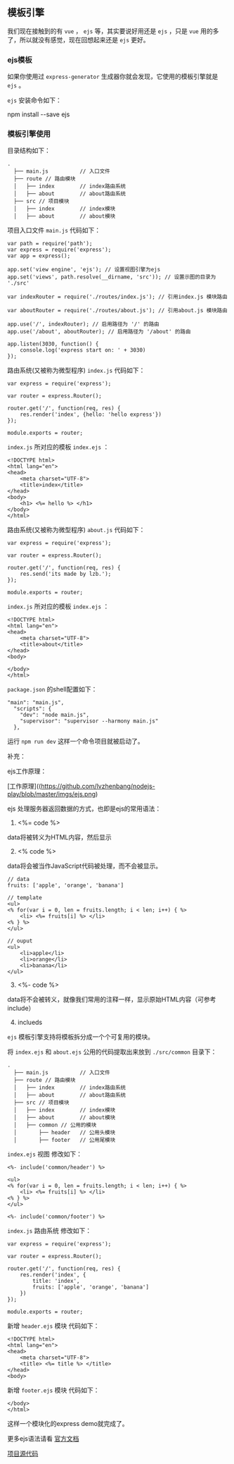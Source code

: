 ## 模板引擎

我们现在接触到的有 `vue` ， `ejs` 等，其实要说好用还是 `ejs` ，只是 `vue` 用的多了，所以就没有感觉，现在回想起来还是 `ejs` 更好。

### ejs模板

如果你使用过 `express-generator` 生成器你就会发现，它使用的模板引擎就是 `ejs` 。

`ejs` 安装命令如下：

npm install --save ejs

### 模板引擎使用

目录结构如下：

```
.
  ├── main.js 		   // 入口文件
  ├── route // 路由模块
  │	  ├── index        // index路由系统
  │   ├── about        // about路由系统
  ├── src // 项目模块
  │	  ├── index        // index模块
  │   ├── about        // about模块
```

项目入口文件 `main.js` 代码如下：

```
var path = require('path');
var express = require('express');
var app = express();

app.set('view engine', 'ejs'); // 设置视图引擎为ejs
app.set('views', path.resolve(__dirname, 'src')); // 设置示图的目录为 './src'

var indexRouter = require('./routes/index.js'); // 引用index.js 模块路由

var aboutRouter = require('./routes/about.js'); // 引用about.js 模块路由

app.use('/', indexRouter); // 启用路径为 '/' 的路由
app.use('/about', aboutRouter); // 启用路径为 '/about' 的路由

app.listen(3030, function() {
	console.log('express start on: ' + 3030)
});
```

路由系统(又被称为微型程序) `index.js` 代码如下：

```
var express = require('express');

var router = express.Router();

router.get('/', function(req, res) {
	res.render('index', {hello: 'hello express'})
});

module.exports = router;
``` 

`index.js` 所对应的模板 `index.ejs` ：

```
<!DOCTYPE html>
<html lang="en">
<head>
	<meta charset="UTF-8">
	<title>index</title>
</head>
<body>
	<h1> <%= hello %> </h1>
</body>
</html>
```

路由系统(又被称为微型程序) `about.js` 代码如下：

```
var express = require('express');

var router = express.Router();

router.get('/', function(req, res) {
	res.send('its made by lzb.');
});

module.exports = router;
``` 

`index.js` 所对应的模板 `index.ejs` ：

```
<!DOCTYPE html>
<html lang="en">
<head>
	<meta charset="UTF-8">
	<title>about</title>
</head>
<body>
	
</body>
</html>
```

`package.json` 的shell配置如下：

```
"main": "main.js",
  "scripts": {
    "dev": "node main.js",
    "supervisor": "supervisor --harmony main.js"
  },
```

运行 `npm run dev` 这样一个命令项目就被启动了。

补充：

ejs工作原理：

[工作原理]((https://github.com/lvzhenbang/nodejs-play/blob/master/imgs/ejs.png)

ejs 处理服务器返回数据的方式，也即是ejs的常用语法：

1. <%= code %>

data将被转义为HTML内容，然后显示

2. <% code %>

data将会被当作JavaScript代码被处理，而不会被显示。

```
// data
fruits: ['apple', 'orange', 'banana']

// template
<ul>
<% for(var i = 0, len = fruits.length; i < len; i++) { %>
	<li> <%= fruits[i] %> </li>
<% } %>
</ul>

// ouput
<ul>
	<li>apple</li>
	<li>orange</li>
	<li>banana</li>
</ul>

```

3. <%- code %>

data将不会被转义，就像我们常用的注释一样，显示原始HTML内容（可参考include）

4. inclueds

`ejs` 模板引擎支持将模板拆分成一个个可复用的模块。

将 `index.ejs` 和 `about.ejs` 公用的代码提取出来放到 `./src/common` 目录下：


```
.
  ├── main.js 		   // 入口文件
  ├── route // 路由模块
  │	  ├── index        // index路由系统
  │   ├── about        // about路由系统
  ├── src // 项目模块
  │	  ├── index        // index模块
  │   ├── about        // about模块
  │   ├── common // 公用的模块
  │ 	  ├── header   // 公用头模块
  │       ├── footer   // 公用尾模块
```

`index.ejs` 视图 修改如下：

```
<%- include('common/header') %>

<ul>
<% for(var i = 0, len = fruits.length; i < len; i++) { %>
	<li> <%= fruits[i] %> </li>
<% } %>
</ul>

<%- include('common/footer') %>

```


`index.js` 路由系统 修改如下：

```
var express = require('express');

var router = express.Router();

router.get('/', function(req, res) {
	res.render('index', {
		title: 'index',
		fruits: ['apple', 'orange', 'banana']
	})
});

module.exports = router;

```

新增 `header.ejs` 模块 代码如下：

```
<!DOCTYPE html>
<html lang="en">
<head>
	<meta charset="UTF-8">
	<title> <%= title %> </title>
</head>
<body>
```


新增 `footer.ejs` 模块 代码如下：

```
</body>
</html>
```

这样一个模块化的express demo就完成了。

更多ejs语法请看 [官方文档](https://github.com/tj/ejs)

[项目源代码](https://github.com/lvzhenbang/nodejs-play/blob/master/demo/my-demo-2)
